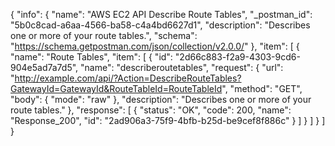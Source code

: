 {
  "info": {
    "name": "AWS EC2 API Describe Route Tables",
    "_postman_id": "5b0c8cad-a6aa-4566-ba58-c4a4bd6627d1",
    "description": "Describes one or more of your route tables.",
    "schema": "https://schema.getpostman.com/json/collection/v2.0.0/"
  },
  "item": [
    {
      "name": "Route Tables",
      "item": [
        {
          "id": "2d66c883-f2a9-4303-9cd6-904e5ad7a7d5",
          "name": "describeroutetables",
          "request": {
            "url": "http://example.com/api/?Action=DescribeRouteTables?GatewayId=GatewayId&RouteTableId=RouteTableId",
            "method": "GET",
            "body": {
              "mode": "raw"
            },
            "description": "Describes one or more of your route tables."
          },
          "response": [
            {
              "status": "OK",
              "code": 200,
              "name": "Response_200",
              "id": "2ad906a3-75f9-4bfb-b25d-be9cef8f886c"
            }
          ]
        }
      ]
    }
  ]
}